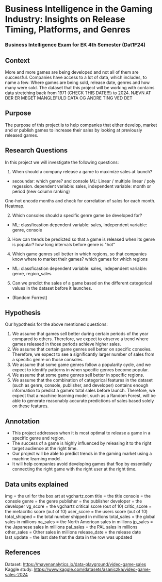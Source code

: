 # Business Intelligence in the Gaming Industry: Insights on Release Timing, Platforms, and Genres
### Business Intelligence Exam for EK 4th Semester (Dat1F24)

## Context
More and more games are being developed and not all of them are successful. Companies have access to a lot of data, which includes, to name a few: Where games are being sold, release date, genres and how many were sold. The dataset that this project will be working with contains data stretching back from 1971 (CHECK THIS DATE!!!) to 2024. NÆVN AT DER ER MEGET MANGLEFULD DATA OG ANDRE TING VED DET

## Purpose
The purpose of this project is to help companies that either develop, market and or publish games to increase their sales by looking at previously released games.

## Research Questions
In this project we will investigate the following questions:

1) When should a company release a game to maximize sales at launch?
- secoundar: which genre? and console ML: Linear / multiple linear / poly regession. dependent variable: sales, independent variable: month or period (new column ranking)

One-hot encode months and check for correlation of sales for each month. Heatmap.

2) Which consoles should a specific genre game be developed for?
- ML: classficastion dependent variable: sales, independent variable: genre, console

3) How can trends be predicted so that a game is released when its genre is popular? how long intervals before genre is "hot"

4) Which game genres sell better in which regions, so that companies know where to market their games? which games for which regions
- ML: classficastion dependent variable: sales, independent variable: genre, region_sales

5) Can we predict the sales of a game based on the different categorical values in the dataset before it launches.
- (Random Forrest)

## Hypothesis
Our hypothesis for the above mentioned questions:

1) We assume that games sell better during certain periods of the year compared to others. Therefore, we expect to observe a trend where games released in those periods achieve higher sales.
2) We assume that certain game genres sell better on specific consoles. Therefore, we expect to see a significantly larger number of sales from a specific genre on those consoles.
3) We assume that some game genres follow a popularity cycle, and we expect to identify patterns in when specific genres become popular.
4) We assume that some game genres sell better in specific regions.
5) We assume that the combination of categorical features in the dataset (such as genre, console, publisher, and developer) contains enough information to predict a game’s total sales before launch. Therefore, we expect that a machine learning model, such as a Random Forest, will be able to generate reasonably accurate predictions of sales based solely on these features.


## Annotation
- This project addresses when it is most optimal to release a game in a specific genre and region.
- The success of a game is highly influenced by releasing it to the right target audience at the right time.
- Our project will be able to predict trends in the gaming market using a machine learning model.
- It will help companies avoid developing games that flop by essentially connecting the right game with the right user at the right time.

## Data units explained
img = the uri for the box art at vgchartz.com
title = the title
console = the console
genre = the genre
publisher = the publisher
developer = the developer
vg_score = the vgchartz critical score (out of 10)
critic_score = the metacritic score (out of 10)
user_score = the users score (out of 10)
total_shipped = the total number shipped in millions
total_sales = the global sales in millions
na_sales = the North American sales in millions
jp_sales = the Japanese sales in millions
pal_sales = the PAL sales in millions
other_sales = Other sales in millions
release_date = the release date
last_update = the last date that the data in the row was updated


## References
Dataset: https://mavenanalytics.io/data-playground/video-game-sales
Kaggle study: https://www.kaggle.com/datasets/asaniczka/video-game-sales-2024